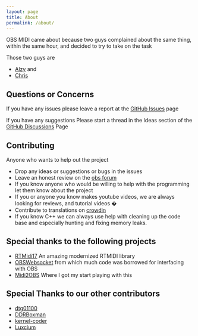 ```yaml
---
layout: page
title: About
permalink: /about/
---
```


OBS MIDI came about because two guys complained about the same thing, within the same hour, and decided to try to take on the task

Those two guys are 
* [Alzy](https://github.com/Alzy) and 
* [Chris](http://github.com/cpyarger)

## Questions or Concerns
If you have any issues please leave a report at the [GitHub Issues](https://github.com/cpyarger/obs-midi/issues) page

If you have any suggestions Please start a thread in the Ideas section of the [GitHub Discussions](http://github.com/cpyarger/obs-midi/discussions) Page


## Contributing

Anyone who wants to help out the project

- Drop any ideas or suggestions or bugs in the issues
- Leave an honest review on the [obs forum](https://obsproject.com/forum/resources/obs-midi.1023/)
- If you know anyone who would be willing to help with the programming let them know about the project
- If you or anyone you know makes youtube videos, we are always looking for reviews, and tutorial videos �
- Contribute to translations on [crowdin](https://crowdin.com/project/obs-midi)
- If you know C++ we can always use help with cleaning up the code base and especially hunting and fixing memory leaks.

## Special thanks to the following projects
* [RTMidi17](https://github.com/jcelerier/RtMidi17) An amazing modernized RTMIDI library
* [OBSWebsocket](https://github.com/Palakis/obs-websocket/) from which much code was borrowed for interfacing with OBS
* [Midi2OBS](https://github.com/lebaston100/MIDItoOBS) Where I got my start playing with this

## Special Thanks to our other contributors
* [dtg01100](https://github.com/dtg01100)
* [DDRBoxman](https://github.com/DDRBoxman)
* [kernel-coder](https://github.com/kernel-coder)
* [Luxcium](https://github.com/Luxcium)